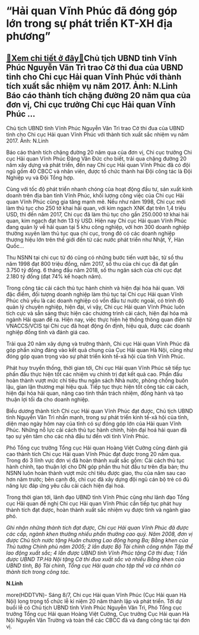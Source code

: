 “Hải quan Vĩnh Phúc đã đóng góp lớn trong sự phát triển KT-XH địa phương”
=========================================================================

[:gift:Xem chi tiết ở đây:gift:](https://hddtvn.com/hai-quan-vinh-phuc-da-dong-gop-lon-trong-su-phat-trien-kt-xh-dia-phuong/)Chủ tịch UBND tỉnh Vĩnh Phúc Nguyễn Văn Trì trao Cờ thi đua của UBND tỉnh cho Chi cục Hải quan Vĩnh Phúc với thành tích xuất sắc nhiệm vụ năm 2017. Ảnh: N.Linh Báo cáo thành tích chặng đường 20 năm qua của đơn vị, Chi cục trưởng Chi cục Hải quan Vĩnh Phúc …
-----------------------------------------------------------------------------------------------------------------------------------------------------------------------------------------------------------------------------------------------------------------







 






 Chủ tịch UBND tỉnh Vĩnh Phúc Nguyễn Văn Trì trao Cờ thi đua của UBND tỉnh cho Chi cục Hải quan Vĩnh Phúc với thành tích xuất sắc nhiệm vụ năm 2017. Ảnh: N.Linh 


Báo cáo thành tích chặng đường 20 năm qua của đơn vị, Chi cục trưởng Chi cục Hải quan Vĩnh Phúc Đặng Văn Đức cho biết, trải qua chặng đường 20 năm xây dựng và phát triển, đến nay Chi cục Hải quan Vĩnh Phúc đã có đội ngũ gồm 40 CBCC và nhân viên, được tổ chức thành hai Đội công tác là Đội Nghiệp vụ và Đội Tổng hợp. 


 Cùng với tốc độ phát triển nhanh chóng của hoạt động đầu tư, sản xuất kinh doanh trên địa bàn tỉnh Vĩnh Phúc, khối lượng công việc của Chi cục Hải quan Vĩnh Phúc cũng gia tăng mạnh mẽ. Nếu như năm 1998, Chi cục mới làm thủ tục cho 250 tờ khai hải quan, với kim ngạch XNK đạt trên 1,4 triệu USD, thì đến năm 2017, Chi cục đã làm thủ tục cho gần 250.000 tờ khai hải quan, kim ngạch đạt hơn 13 tỷ USD. Hiện nay Chi cục Hải quan Vĩnh Phúc đang quản lý về hải quan tại 5 khu công nghiệp, với hơn 300 doanh nghiệp thường xuyên làm thủ tục qua chi cục, trong đó có các doanh nghiệp thương hiệu lớn trên thế giới đến từ các nước phát triển như Nhật, Ý, Hàn Quốc…


 Thu NSNN tại chi cục từ đó cũng có những bước tiến vượt bậc, từ số thu năm 1998 đạt 800 triệu đồng, năm 2017, số thu của chi cục đã đạt gần 3.750 tỷ đồng. 6 tháng đầu năm 2018, số thu ngân sách của chi cục đạt 2.180 tỷ đồng (đạt 74% kế hoạch năm). 


 Trong công tác cải cách thủ tục hành chính và hiện đại hóa hải quan. Với đặc điểm, đối tượng doanh nghiệp làm thủ tục tại Chi cục Hải quan Vĩnh Phúc chủ yếu là các doanh nghiệp có vốn đầu tư nước ngoài, có trình độ quản lý chuyên nghiệp, hiện đại, vì vậy, Chi cục Hải quan Vĩnh Phúc luôn tích cực và sẵn sàng thực hiện các chương trình cải cách, hiện đại hóa mà ngành Hải quan đề ra. Hiện nay, việc thực hiện hệ thống thông quan điện tử VNACCS/VCIS tại Chi cục đã hoạt động ổn định, hiệu quả, được các doanh nghiệp đồng tình và đánh giá cao.


 Trải qua 20 năm xây dựng và trưởng thành, Chi cục Hải quan Vĩnh Phúc đã góp phần xứng đáng vào kết quả chung của Cục Hải quan Hà Nội, cũng như đóng góp quan trọng vào sự phát triển kinh tế-xã hội của tỉnh Vĩnh Phúc. 


 Phát huy truyền thống, thời gian tới, Chi cục Hải quan Vĩnh Phúc sẽ tiếp tục phấn đấu thực hiện tốt các nhiệm vụ chính trị đạt kết quả cao. Phấn đấu hoàn thành vượt mức chỉ tiêu thu ngân sách Nhà nước, phòng chống buôn lậu, gian lận thương mại hiệu quả. Tiếp tục thực hiện tốt công tác cải cách, hiện đại hóa hải quan, nâng cao tinh thần trách nhiệm, đồng hành và tạo thuận lợi tối đa cho doanh nghiệp.


 Biểu dương thành tích Chi cục Hải quan Vĩnh Phúc đạt được, Chủ tịch UBND tỉnh Nguyễn Văn Trì nhấn mạnh, trong sự phát triển kinh tế-xã hội của tỉnh, diện mạo ngày hôm nay của tỉnh có sự đóng góp lớn của Hải quan Vĩnh Phúc. Những nỗ lực cải cách thủ tục hành chính, hiện đại hoá hải quan đã tạo sự yên tâm cho các nhà đầu tư đến với tỉnh Vĩnh Phúc. 


 Phó Tổng cục trưởng Tổng cục Hải quan Hoàng Việt Cường cũng đánh giá cao thành tích Chi cục Hải quan Vĩnh Phúc đạt được trong 20 năm qua. Trong đó 3 lĩnh vực đơn vị đã hoàn thành xuất sắc gồm: Cải cách thủ tục hành chính, tạo thuận lợi cho DN góp phần thu hút đầu tư trên địa bàn; thu NSNN luôn hoàn thành vượt mức chỉ tiêu được giao, thu của năm sau cao hơn năm trước; bên cạnh đó, chi cục đã xây dựng đội ngũ cán bộ trẻ có đủ năng lực đáp ứng yêu cầu cải cách hiện đại hoá. 


Trong thời gian tới, lãnh đạo UBND tỉnh Vĩnh Phúc cũng như lãnh đạo Tổng cục Hải quan đề nghị Chi cục Hải quan Vĩnh Phúc cần tiếp tục phát huy thành tích đạt được, hoàn thành xuất sắc nhiệm vụ được tỉnh và ngành giao phó.





*Ghi nhận những thành tích đạt được, Chi cục Hải quan Vĩnh Phúc đã được các cấp, ngành khen thưởng nhiều phần thưởng cao quý. Năm 2008, đơn vị được Chủ tịch nước tặng Huân chương Lao động hạng Ba; Bằng khen của Thủ tướng Chính phủ năm 2005; 2 lần được Bộ Tài chính công nhận Tập thể lao động xuất sắc; 4 lần được UBND tỉnh Vĩnh Phúc tặng Cờ thi đua; 1 lần được UBND TP.Hà Nội tặng Cờ thi đua xuất sắc và nhiều Bằng khen của UBND tỉnh, Bộ Tài chính, Tổng cục Hải quan cho tập thể và cá nhân có thành tích trong công tác.* 






**N.Linh**



more(HDDTVN)- Sáng 8/7, Chi cục Hải quan Vĩnh Phúc (Cục Hải quan Hà Nội) long trọng tổ chức lễ kỉ niệm 20 năm thành lập và phát triển. Tới dự buổi lễ có Chủ tịch UBND tỉnh Vĩnh Phúc Nguyễn Văn Trì, Phó Tổng cục trưởng Tổng cục Hải quan Hoàng Việt Cường, Cục trưởng Cục Hải quan Hà Nội Nguyễn Văn Trường và toàn thể các CBCC đã và đang công tác tại đơn vị.

